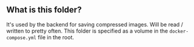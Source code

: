 ## What is this folder?

It's used by the backend for saving compressed images. Will be read / written to pretty often.
This folder is specified as a volume in the `docker-compose.yml` file in the root. 

